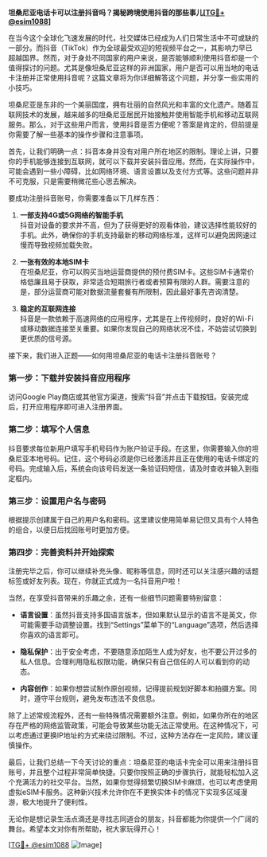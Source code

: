 **坦桑尼亚电话卡可以注册抖音吗？揭秘跨境使用抖音的那些事儿[[TG💪+ @esim1088](https://t.me/s/esim1088)]**

在当今这个全球化飞速发展的时代，社交媒体已经成为人们日常生活中不可或缺的一部分。而抖音（TikTok）作为全球最受欢迎的短视频平台之一，其影响力早已超越国界。然而，对于身处不同国家的用户来说，是否能够顺利使用抖音却是一个值得探讨的问题。尤其是像坦桑尼亚这样的非洲国家，用户是否可以用当地的电话卡注册并正常使用抖音呢？这篇文章将为你详细解答这个问题，并分享一些实用的小技巧。

坦桑尼亚是东非的一个美丽国度，拥有壮丽的自然风光和丰富的文化遗产。随着互联网技术的发展，越来越多的坦桑尼亚居民开始接触并使用智能手机和移动互联网服务。那么，对于这些用户而言，使用抖音是否方便呢？答案是肯定的，但前提是你需要了解一些基本的操作步骤和注意事项。

首先，让我们明确一点：抖音本身并没有对用户所在地区的限制。理论上讲，只要你的手机能够连接到互联网，就可以下载并安装抖音应用。然而，在实际操作中，可能会遇到一些小障碍，比如网络环境、语言设置以及支付方式等。这些问题并非不可克服，只是需要稍微花些心思去解决。

要成功注册抖音账号，你需要准备以下几样东西：

1. **一部支持4G或5G网络的智能手机**  
   抖音对设备的要求并不高，但为了获得更好的观看体验，建议选择性能较好的手机。此外，确保你的手机支持最新的移动网络标准，这样可以避免因网速过慢而导致视频加载失败。

2. **一张有效的本地SIM卡**  
   在坦桑尼亚，你可以购买当地运营商提供的预付费SIM卡。这些SIM卡通常价格低廉且易于获取，非常适合短期旅行者或者预算有限的人群。需要注意的是，部分运营商可能对数据流量套餐有所限制，因此最好事先咨询清楚。

3. **稳定的互联网连接**  
   抖音是一款依赖于高速网络的应用程序，尤其是在上传视频时，良好的Wi-Fi或移动数据连接至关重要。如果你发现自己的网络状况不佳，不妨尝试切换到更优质的信号源。

接下来，我们进入正题——如何用坦桑尼亚的电话卡注册抖音账号？

### 第一步：下载并安装抖音应用程序  
访问Google Play商店或其他官方渠道，搜索“抖音”并点击下载按钮。安装完成后，打开应用程序即可进入注册界面。

### 第二步：填写个人信息  
抖音要求每位新用户填写手机号码作为账户验证手段。在这里，你需要输入你的坦桑尼亚本地号码。记住，这个号码必须是你已经激活并且正在使用的电话卡绑定的号码。完成输入后，系统会向该号码发送一条验证码短信，请及时查收并输入到指定框内。

### 第三步：设置用户名与密码  
根据提示创建属于自己的用户名和密码。这里建议使用简单易记但又具有个人特色的组合，以便日后找回账号时更加方便。

### 第四步：完善资料并开始探索  
注册完毕之后，你可以继续补充头像、昵称等信息，同时还可以关注感兴趣的话题标签或好友列表。现在，你就正式成为一名抖音用户啦！

当然，在享受抖音带来的乐趣之余，还有一些细节问题需要特别留意：

- **语言设置**：虽然抖音支持多国语言版本，但如果默认显示的语言不是英文，你可能需要手动调整设置。找到“Settings”菜单下的“Language”选项，然后选择你喜欢的语言即可。
  
- **隐私保护**：出于安全考虑，不要随意添加陌生人成为好友，也不要公开过多的私人信息。合理利用隐私权限功能，确保只有自己信任的人可以看到你的动态。

- **内容创作**：如果你想尝试制作原创视频，记得提前规划好脚本和拍摄方案。同时，遵守平台规则，避免发布违法不良信息。

除了上述常规流程外，还有一些特殊情况需要额外注意。例如，如果你所在的地区存在严格的网络监管政策，可能会导致某些功能无法正常使用。在这种情况下，可以考虑通过更换IP地址的方式来绕过限制。不过，这种方法存在一定风险，建议谨慎操作。

最后，让我们总结一下今天讨论的重点：坦桑尼亚的电话卡完全可以用来注册抖音账号，并且整个过程非常简单快捷。只要你按照正确的步骤执行，就能轻松加入这个充满活力的社交平台。当然，如果你觉得频繁切换SIM卡麻烦，也可以考虑使用虚拟eSIM卡服务。这种新兴技术允许你在不更换实体卡的情况下实现多区域漫游，极大地提升了便利性。

无论你是想记录生活点滴还是寻找志同道合的朋友，抖音都能为你提供一个广阔的舞台。希望本文对你有所帮助，祝大家玩得开心！  

[[TG💪+ @esim1088](https://t.me/s/esim1088) ![Image](https://i.postimg.cc/4NQfJmqS/Snipaste-2025-05-13-00-14-12.png)]